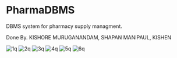 # PharmaDBMS
DBMS system for pharmacy supply managment.

Done By.
KISHORE MURUGANANDAM,
SHAPAN MANIPAUL,
KISHEN 

![1q](https://user-images.githubusercontent.com/59000346/167176847-febf3e93-2f12-4eac-b95a-462122f21a8b.PNG)
![2q](https://user-images.githubusercontent.com/59000346/167176854-c79a4df8-1031-49a2-baa1-b056e60c1b62.PNG)
![3q](https://user-images.githubusercontent.com/59000346/167176856-69ae4428-9bcb-457c-acc0-d0f15e139c5d.PNG)
![4q](https://user-images.githubusercontent.com/59000346/167176857-3f37adf6-d07c-466c-8234-5d4b5fd5f68c.PNG)
![5q](https://user-images.githubusercontent.com/59000346/167176859-23f5cfb8-63a9-4e61-85b0-2e6c1d773011.PNG)
![6q](https://user-images.githubusercontent.com/59000346/167176860-07bf9586-fb0f-4c2b-a3a7-72357d30bf27.PNG)
